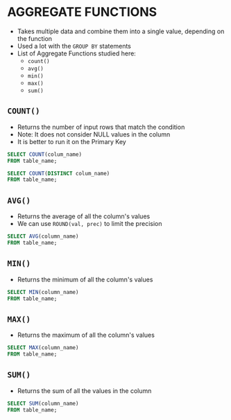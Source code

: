 # AGGREGATE FUNCTIONS

- Takes multiple data and combine them into a single value, depending on the function
- Used a lot with the `GROUP BY` statements
- List of Aggregate Functions studied here:
  - `count()`
  - `avg()`
  - `min()`
  - `max()`
  - `sum()`

## `COUNT()`

- Returns the number of input rows that match the condition
- Note: It does not consider NULL values in the column
- It is better to run it on the Primary Key

```sql
SELECT COUNT(colum_name)
FROM table_name;
```

```sql
SELECT COUNT(DISTINCT colum_name)
FROM table_name;
```

## `AVG()`

- Returns the average of all the column's values
- We can use `ROUND(val, prec)` to limit the precision

```sql
SELECT AVG(column_name)
FROM table_name;
```

## `MIN()`

- Returns the minimum of all the column's values

```sql
SELECT MIN(column_name)
FROM table_name;
```

## `MAX()`

- Returns the maximum of all the column's values

```sql
SELECT MAX(column_name)
FROM table_name;
```

## `SUM()`

- Returns the sum of all the values in the column

```sql
SELECT SUM(column_name)
FROM table_name;
```
